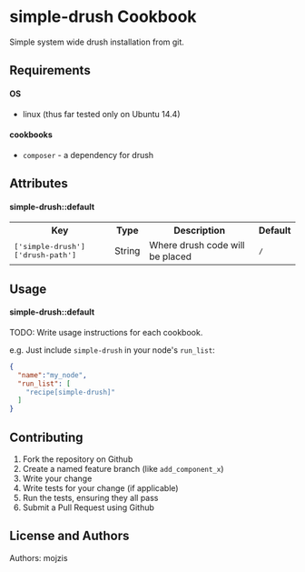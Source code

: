 simple-drush Cookbook
=====================
Simple system wide drush installation from git.


Requirements
------------
#### OS
- linux (thus far tested only on Ubuntu 14.4)

#### cookbooks
- `composer` - a dependency for drush

Attributes
----------
#### simple-drush::default
<table>
  <tr>
    <th>Key</th>
    <th>Type</th>
    <th>Description</th>
    <th>Default</th>
  </tr>
  <tr>
    <td><tt>['simple-drush']['drush-path']</tt></td>
    <td>String</td>
    <td>Where drush code will be placed</td>
    <td><tt>/</tt></td>
  </tr>
</table>

Usage
-----
#### simple-drush::default
TODO: Write usage instructions for each cookbook.

e.g.
Just include `simple-drush` in your node's `run_list`:

```json
{
  "name":"my_node",
  "run_list": [
    "recipe[simple-drush]"
  ]
}
```

Contributing
------------
1. Fork the repository on Github
2. Create a named feature branch (like `add_component_x`)
3. Write your change
4. Write tests for your change (if applicable)
5. Run the tests, ensuring they all pass
6. Submit a Pull Request using Github

License and Authors
-------------------
Authors: mojzis
